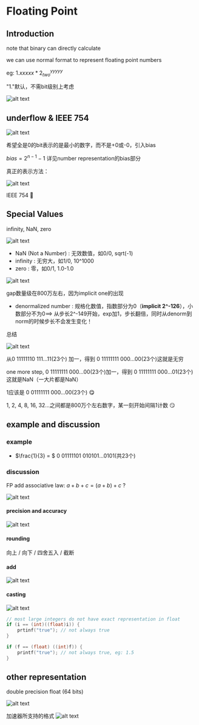 # Floating Point
## Introduction
note that binary can directly calculate

we can use normal format to represent floating point numbers

eg: $1.xxxxx * 2_{two}^{yyyyy}$

"1."默认，不需bit级别上考虑

![alt text](image.png)

## underflow & IEEE 754
![alt text](image-1.png)

希望全是0的bit表示的是最小的数字，而不是+0或-0，引入bias

$bias = 2^{n-1} - 1$ 详见number representation的bias部分

真正的表示方法：

![alt text](image-2.png)

IEEE 754 :tada: 


## Special Values
infinity, NaN, zero

![alt text](image-4.png)

- NaN (Not a Number) : 无效数值，如0/0, sqrt(-1)
- infinity : 无穷大，如1/0, 10^1000
- zero : 零，如0/1, 1.0-1.0

![alt text](image-3.png)

gap数量级在800万左右，因为implicit one的出现

- denormalized number : 规格化数值，指数部分为0（**implicit 2^-126**），小数部分不为0==> 从步长2^-149开始，exp加1，步长翻倍，同时从denorm到norm的时候步长不会发生变化！



总结

![alt text](image-5.png)

从0 11111110 111...11(23个) 加一，得到 0 11111111 000...00(23个)这就是无穷

one more step, 0 11111111 000...00(23个)加一，得到 0 11111111 000...01(23个)这就是NaN（一大片都是NaN）

1应该是 0 01111111 000...00(23个) :yum:

1, 2, 4, 8, 16, 32...之间都是800万个左右数字，某一刻开始间隔1计数 :smirk:

## example and discussion
### example 
- $\frac{1}{3} = $ 0 01111101 010101...0101(共23个) 

### discussion
FP add associative law: $a+b+c = (a+b)+c$ ?

![alt text](image-6.png)
#### precision and accuracy
![alt text](image-7.png)

#### rounding
向上 / 向下 / 四舍五入 / 截断

#### add
![alt text](image-8.png)

#### casting
![alt text](image-9.png)

```c
// most large integers do not have exact representation in float
if (i == (int)((float)i)) {
    prtinf("true"); // not always true
}
```

```c
if (f == (float) ((int)f)) {
    printf("true"); // not always true, eg: 1.5
}
```

## other representation
double precision float (64 bits)

![alt text](image-10.png)

加速器所支持的格式
![alt text](image-11.png)
